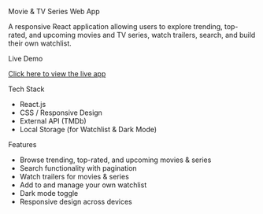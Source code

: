 Movie & TV Series Web App

A responsive React application allowing users to explore trending, top-rated, and upcoming movies and TV series, watch trailers, search, and build their own watchlist.

Live Demo

[Click here to view the live app](https://movieapp-six-pi.vercel.app/)

Tech Stack

- React.js
- CSS / Responsive Design
- External API (TMDb)
- Local Storage (for Watchlist & Dark Mode)

Features

- Browse trending, top-rated, and upcoming movies & series  
- Search functionality with pagination  
- Watch trailers for movies & series  
- Add to and manage your own watchlist  
- Dark mode toggle  
- Responsive design across devices




 
 
